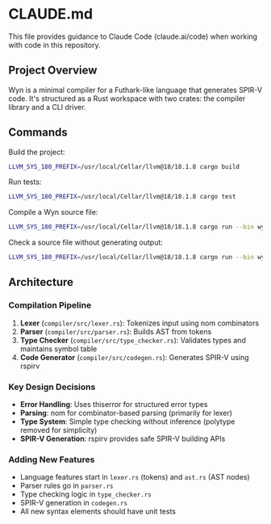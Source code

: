 # CLAUDE.md

This file provides guidance to Claude Code (claude.ai/code) when working with code in this repository.

## Project Overview

Wyn is a minimal compiler for a Futhark-like language that generates SPIR-V code. It's structured as a Rust workspace with two crates: the compiler library and a CLI driver.

## Commands

Build the project:
```bash
LLVM_SYS_180_PREFIX=/usr/local/Cellar/llvm@18/18.1.8 cargo build
```

Run tests:
```bash
LLVM_SYS_180_PREFIX=/usr/local/Cellar/llvm@18/18.1.8 cargo test
```

Compile a Wyn source file:
```bash
LLVM_SYS_180_PREFIX=/usr/local/Cellar/llvm@18/18.1.8 cargo run --bin wyn -- compile test.wyn -o test.spv
```

Check a source file without generating output:
```bash
LLVM_SYS_180_PREFIX=/usr/local/Cellar/llvm@18/18.1.8 cargo run --bin wyn -- check test.wyn
```

## Architecture

### Compilation Pipeline
1. **Lexer** (`compiler/src/lexer.rs`): Tokenizes input using nom combinators
2. **Parser** (`compiler/src/parser.rs`): Builds AST from tokens
3. **Type Checker** (`compiler/src/type_checker.rs`): Validates types and maintains symbol table
4. **Code Generator** (`compiler/src/codegen.rs`): Generates SPIR-V using rspirv

### Key Design Decisions
- **Error Handling**: Uses thiserror for structured error types
- **Parsing**: nom for combinator-based parsing (primarily for lexer)
- **Type System**: Simple type checking without inference (polytype removed for simplicity)
- **SPIR-V Generation**: rspirv provides safe SPIR-V building APIs

### Adding New Features
- Language features start in `lexer.rs` (tokens) and `ast.rs` (AST nodes)
- Parser rules go in `parser.rs` 
- Type checking logic in `type_checker.rs`
- SPIR-V generation in `codegen.rs`
- All new syntax elements should have unit tests